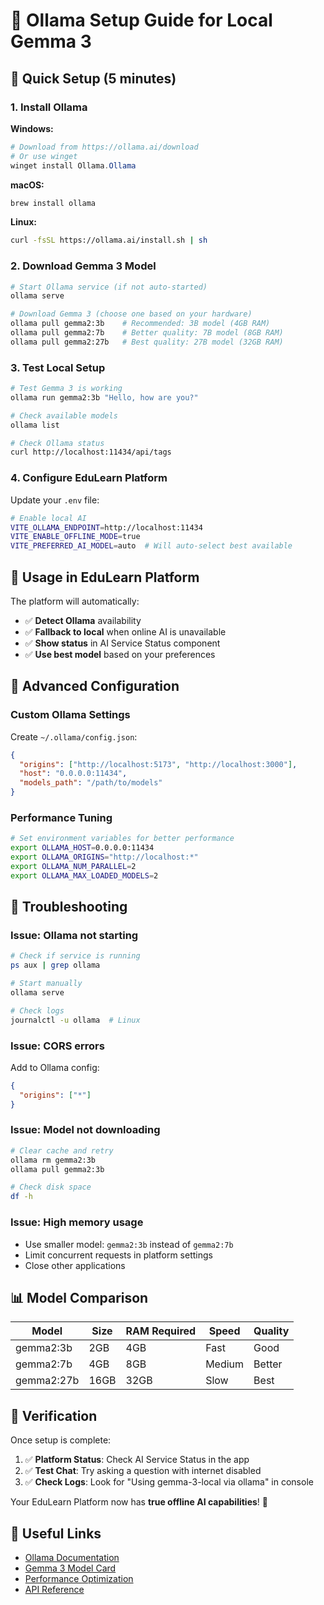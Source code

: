 # 🤖 Ollama Setup Guide for Local Gemma 3

## 🚀 **Quick Setup (5 minutes)**

### **1. Install Ollama**

**Windows:**
```powershell
# Download from https://ollama.ai/download
# Or use winget
winget install Ollama.Ollama
```

**macOS:**
```bash
brew install ollama
```

**Linux:**
```bash
curl -fsSL https://ollama.ai/install.sh | sh
```

### **2. Download Gemma 3 Model**

```bash
# Start Ollama service (if not auto-started)
ollama serve

# Download Gemma 3 (choose one based on your hardware)
ollama pull gemma2:3b    # Recommended: 3B model (4GB RAM)
ollama pull gemma2:7b    # Better quality: 7B model (8GB RAM)
ollama pull gemma2:27b   # Best quality: 27B model (32GB RAM)
```

### **3. Test Local Setup**

```bash
# Test Gemma 3 is working
ollama run gemma2:3b "Hello, how are you?"

# Check available models
ollama list

# Check Ollama status
curl http://localhost:11434/api/tags
```

### **4. Configure EduLearn Platform**

Update your `.env` file:
```bash
# Enable local AI
VITE_OLLAMA_ENDPOINT=http://localhost:11434
VITE_ENABLE_OFFLINE_MODE=true
VITE_PREFERRED_AI_MODEL=auto  # Will auto-select best available
```

## 🎯 **Usage in EduLearn Platform**

The platform will automatically:
- ✅ **Detect Ollama** availability
- ✅ **Fallback to local** when online AI is unavailable
- ✅ **Show status** in AI Service Status component
- ✅ **Use best model** based on your preferences

## 🔧 **Advanced Configuration**

### **Custom Ollama Settings**

Create `~/.ollama/config.json`:
```json
{
  "origins": ["http://localhost:5173", "http://localhost:3000"],
  "host": "0.0.0.0:11434",
  "models_path": "/path/to/models"
}
```

### **Performance Tuning**

```bash
# Set environment variables for better performance
export OLLAMA_HOST=0.0.0.0:11434
export OLLAMA_ORIGINS="http://localhost:*"
export OLLAMA_NUM_PARALLEL=2
export OLLAMA_MAX_LOADED_MODELS=2
```

## 🚨 **Troubleshooting**

### **Issue: Ollama not starting**
```bash
# Check if service is running
ps aux | grep ollama

# Start manually
ollama serve

# Check logs
journalctl -u ollama  # Linux
```

### **Issue: CORS errors**
Add to Ollama config:
```json
{
  "origins": ["*"]
}
```

### **Issue: Model not downloading**
```bash
# Clear cache and retry
ollama rm gemma2:3b
ollama pull gemma2:3b

# Check disk space
df -h
```

### **Issue: High memory usage**
- Use smaller model: `gemma2:3b` instead of `gemma2:7b`
- Limit concurrent requests in platform settings
- Close other applications

## 📊 **Model Comparison**

| Model | Size | RAM Required | Speed | Quality |
|-------|------|--------------|-------|---------|
| gemma2:3b | 2GB | 4GB | Fast | Good |
| gemma2:7b | 4GB | 8GB | Medium | Better |
| gemma2:27b | 16GB | 32GB | Slow | Best |

## 🎉 **Verification**

Once setup is complete:

1. ✅ **Platform Status**: Check AI Service Status in the app
2. ✅ **Test Chat**: Try asking a question with internet disabled
3. ✅ **Check Logs**: Look for "Using gemma-3-local via ollama" in console

Your EduLearn Platform now has **true offline AI capabilities**! 🎯

## 🔗 **Useful Links**

- [Ollama Documentation](https://ollama.ai/docs)
- [Gemma 3 Model Card](https://huggingface.co/google/gemma-2-3b)
- [Performance Optimization](https://ollama.ai/docs/performance)
- [API Reference](https://ollama.ai/docs/api)
